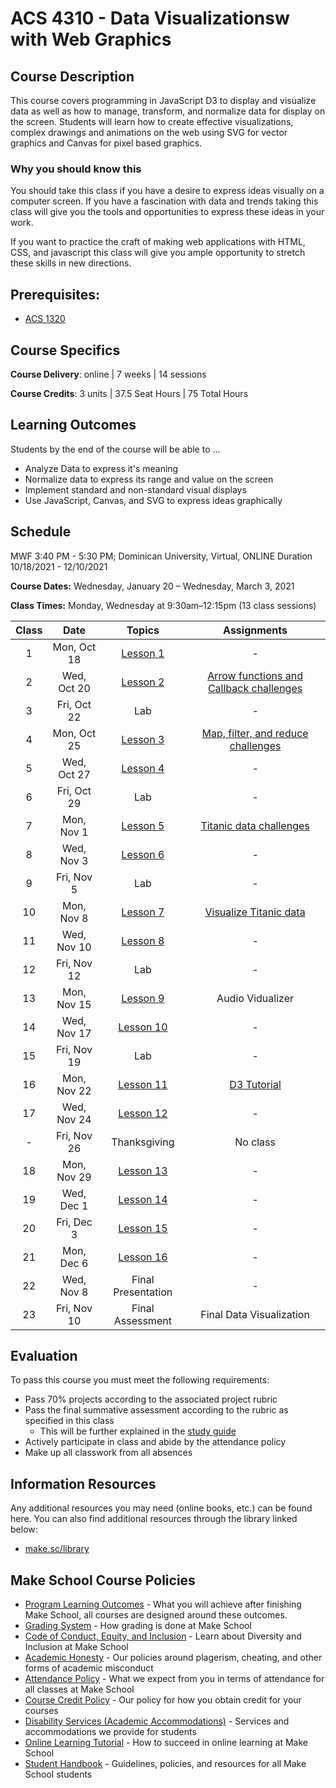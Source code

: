 # ACS 4310 - Data Visualizationsw with Web Graphics

## Course Description

This course covers programming in JavaScript D3 to display and visualize data as well as how to manage, transform, and normalize data for display on the screen. Students will learn how to create effective visualizations, complex drawings and animations on the web using SVG for vector graphics and Canvas for pixel based graphics.

### Why you should know this

You should take this class if you have a desire to express ideas visually on a computer screen. If you have a fascination with data and trends taking this class will give you the tools and opportunities to express these ideas in your work.

If you want to practice the craft of making web applications with HTML, CSS, and javascript this class will give you ample opportunity to stretch these skills in new directions.

## Prerequisites:

- [ACS 1320](https://github.com/Tech-at-DU/ACS-1320-JavaScript-Foundations)

## Course Specifics

**Course Delivery**: online | 7 weeks | 14 sessions

**Course Credits**: 3 units | 37.5 Seat Hours | 75 Total Hours

## Learning Outcomes

Students by the end of the course will be able to ...

- Analyze Data to express it's meaning
- Normalize data to express its range and value on the screen
- Implement standard and non-standard visual displays
- Use JavaScript, Canvas, and SVG to express ideas graphically

## Schedule

MWF 3:40 PM - 5:30 PM; Dominican University, Virtual, ONLINE
Duration 10/18/2021 - 12/10/2021

**Course Dates:** Wednesday, January 20 – Wednesday, March 3, 2021

**Class Times:** Monday, Wednesday at 9:30am–12:15pm (13 class sessions)

| Class | Date | Topics | Assignments |
|:-----:|:----:|:------:|:-----------:|
|  1 | Mon, Oct 18 | [Lesson 1]  | - | present typical problems
|  2 | Wed, Oct 20 | [Lesson 2]  | [Arrow functions and Callback challenges] |  map filter reduce practice 
|  3 | Fri, Oct 22 | Lab         | - |  map filter reduce and callbacks lab
|  4 | Mon, Oct 25 | [Lesson 3]  | [Map, filter, and reduce challenges] |  titanic data challenges 
|  5 | Wed, Oct 27 | [Lesson 4]  | - |   "
|  6 | Fri, Oct 29 | Lab         | - |   interview question
|  7 | Mon, Nov  1 | [Lesson 5]  | [Titanic data challenges] | mapping to HTML elements
|  8 | Wed, Nov  3 | [Lesson 6]  | - |   Using array sort 
|  9 | Fri, Nov  5 | Lab         | - |  Interview question
| 10 | Mon, Nov  8 | [Lesson 7]  | [Visualize Titanic data] | Using canvas 
| 11 | Wed, Nov 10 | [Lesson 8]  | - |  drawing with data
| 12 | Fri, Nov 12 | Lab         | - |  canvas lab
| 13 | Mon, Nov 15 | [Lesson 9]  | Audio Vidualizer |
| 14 | Wed, Nov 17 | [Lesson 10] | - |  D3 intro
| 15 | Fri, Nov 19 | Lab         | - |  D3 Lab
| 16 | Mon, Nov 22 | [Lesson 11] | [D3 Tutorial] | 
| 17 | Wed, Nov 24 | [Lesson 12] | - |  
| -  | Fri, Nov 26 | Thanksgiving | No class |
| 18 | Mon, Nov 29 | [Lesson 13] | - |
| 19 | Wed, Dec  1 | [Lesson 14] | - |
| 20 | Fri, Dec  3 | [Lesson 15] | - |
| 21 | Mon, Dec  6 | [Lesson 16] | - |
| 22 | Wed, Nov  8 | Final Presentation | - |
| 23 | Fri, Nov 10 | Final Assessment   | Final Data Visualization |

<!-- Lessons -->
[Functions and Callbacks]: https://github.com/Tech-at-DU/ACS-4310-Working-with-Data
[Lesson 1]: lessons/lesson-01.md
[Lesson 2]: lessons/lesson-02.md
[Lesson 3]: lessons/lesson-03.md
[Lesson 4]: lessons/lesson-04.md
[Lesson 5]: lessons/lesson-05.md
[Lesson 6]: lessons/lesson-06.md
[Lesson 7]: lessons/lesson-07.md
[Lesson 8]: lessons/lesson-08.md
[Lesson 9]: lessons/lesson-09.md
[Lesson 10]: lessons/lesson-10.md
[Lesson 11]: lessons/lesson-11.md
[Lesson 12]: lessons/lesson-12.md
[Lesson 13]: lessons/lesson-13.md
[Lesson 14]: lessons/lesson-14.md
[Lesson 15]: lessons/lesson-15.md
[Lesson 16]: lessons/lesson-16.md

<!-- Assignments -->
[GradeScope]:https://www.gradescope.com/courses/218919

[Arrow functions and Callback challenges]: https://github.com/Tech-at-DU/arrow-functions-and-callback-challenges
[Map, filter, and reduce challenges]: https://github.com/Tech-at-DU/map-filter-reduce-challenges
[Titanic data challenges]: https://github.com/Tech-at-DU/titanic-data-challenges
[Visualize Titanic data]: https://github.com/Tech-at-DU/Visualize-Titanic
[Real Time Data]: https://github.com/Tech-at-DU/Visualizing-Real-Time-Data
[D3 Tutorial]: https://github.com/Tech-at-DU/D3.js-Mini-Challenges
[D3 Final Project]: assignments/assignment-4.md

## Evaluation

To pass this course you must meet the following requirements:

- Pass 70% projects according to the associated project rubric
- Pass the final summative assessment according to the rubric as specified in this class
    - This will be further explained in the [study guide](study-guide.md)
- Actively participate in class and abide by the attendance policy
- Make up all classwork from all absences

##  Information Resources

Any additional resources you may need (online books, etc.) can be found here. You can also find additional resources through the library linked below:

- [make.sc/library](http://make.sc/library)

## Make School Course Policies

- [Program Learning Outcomes](https://make.sc/program-learning-outcomes) - What you will achieve after finishing Make School, all courses are designed around these outcomes.
- [Grading System](https://make.sc/grading-system) - How grading is done at Make School
- [Code of Conduct, Equity, and Inclusion](https://make.sc/code-of-conduct) - Learn about Diversity and Inclusion at Make School
- [Academic Honesty](https://make.sc/academic-honesty-policy) - Our policies around plagerism, cheating, and other forms of academic misconduct
- [Attendance Policy](https://make.sc/attendance-policy) - What we expect from you in terms of attendance for all classes at Make School
- [Course Credit Policy](https://make.sc/course-credit-policy) - Our policy for how you obtain credit for your courses
- [Disability Services (Academic Accommodations)](https://make.sc/disability-services) - Services and accommodations we provide for students
- [Online Learning Tutorial](https://make.sc/online-learning-tutorial) - How to succeed in online learning at Make School
- [Student Handbook](https://make.sc/student-handbook) - Guidelines, policies, and resources for all Make School students

